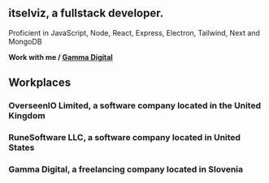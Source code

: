<h2>itselviz, a fullstack developer.</h2>

<p>Proficient in JavaScript, Node, React, Express, Electron, Tailwind, Next and MongoDB</h1>

**Work with me / [Gamma Digital](https://discord.gg/3fUgUAvFJj)**

## Workplaces

### OverseenIO Limited, a software company located in the United Kingdom
### RuneSoftware LLC, a software company located in United States
### Gamma Digital, a freelancing company located in Slovenia

